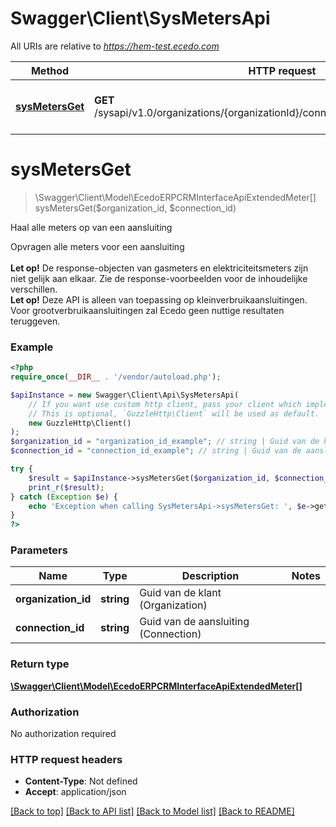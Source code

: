 # Swagger\Client\SysMetersApi

All URIs are relative to *https://hem-test.ecedo.com*

Method | HTTP request | Description
------------- | ------------- | -------------
[**sysMetersGet**](SysMetersApi.md#sysMetersGet) | **GET** /sysapi/v1.0/organizations/{organizationId}/connections/{connectionId}/meters | Haal alle meters op van een aansluiting


# **sysMetersGet**
> \Swagger\Client\Model\EcedoERPCRMInterfaceApiExtendedMeter[] sysMetersGet($organization_id, $connection_id)

Haal alle meters op van een aansluiting

Opvragen alle meters voor een aansluiting<br /><br />  __Let op!__ De response-objecten van gasmeters en elektriciteitsmeters zijn niet gelijk aan elkaar. Zie de response-voorbeelden voor de inhoudelijke verschillen.<br />  __Let op!__ Deze API is alleen van toepassing op kleinverbruikaansluitingen. Voor grootverbruikaansluitingen zal Ecedo geen nuttige resultaten teruggeven.

### Example
```php
<?php
require_once(__DIR__ . '/vendor/autoload.php');

$apiInstance = new Swagger\Client\Api\SysMetersApi(
    // If you want use custom http client, pass your client which implements `GuzzleHttp\ClientInterface`.
    // This is optional, `GuzzleHttp\Client` will be used as default.
    new GuzzleHttp\Client()
);
$organization_id = "organization_id_example"; // string | Guid van de klant (Organization)
$connection_id = "connection_id_example"; // string | Guid van de aansluiting (Connection)

try {
    $result = $apiInstance->sysMetersGet($organization_id, $connection_id);
    print_r($result);
} catch (Exception $e) {
    echo 'Exception when calling SysMetersApi->sysMetersGet: ', $e->getMessage(), PHP_EOL;
}
?>
```

### Parameters

Name | Type | Description  | Notes
------------- | ------------- | ------------- | -------------
 **organization_id** | **string**| Guid van de klant (Organization) |
 **connection_id** | **string**| Guid van de aansluiting (Connection) |

### Return type

[**\Swagger\Client\Model\EcedoERPCRMInterfaceApiExtendedMeter[]**](../Model/EcedoERPCRMInterfaceApiExtendedMeter.md)

### Authorization

No authorization required

### HTTP request headers

 - **Content-Type**: Not defined
 - **Accept**: application/json

[[Back to top]](#) [[Back to API list]](../../README.md#documentation-for-api-endpoints) [[Back to Model list]](../../README.md#documentation-for-models) [[Back to README]](../../README.md)

